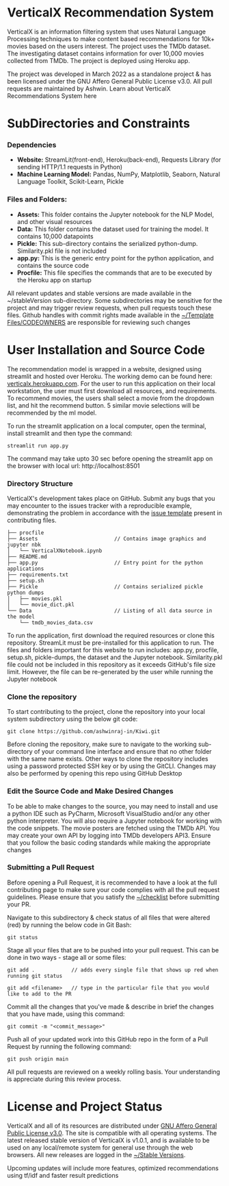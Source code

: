 # VerticalX Recommendation System

VerticalX is an information filtering system that uses Natural Language Processing techniques to make content based recommendations for 10k+ movies based on the users interest. 
The project uses the TMDb dataset. The investigating dataset contains information for over 10,000 movies collected from TMDb. The project is deployed using Heroku app.

The project was developed in March 2022 as a standalone project & has been licensed under the GNU Affero General Public License v3.0. All pull requests are maintained by Ashwin. Learn about VerticalX Recommendations System here

# SubDirectories and Constraints
### Dependencies
 - **Website:** StreamLit(front-end), Heroku(back-end), Requests Library (for sending HTTP/1.1 requests in Python)
 - **Machine Learning Model:** Pandas, NumPy, Matplotlib, Seaborn, Natural Language Toolkit, Scikit-Learn, Pickle

### Files and Folders:
- **Assets:** This folder contains the Jupyter notebook for the NLP Model, and other visual resources
- **Data:** This folder contains the dataset used for training the model. It contains 10,000 datapoints
- **Pickle:** This sub-directory contains the serialized python-dump. Similarity.pkl file is not included
- **app.py:** This is the generic entry point for the python application, and contains the source code 
- **Procfile:** This file specifies the commands that are to be executed by the Heroku app on startup

All relevant updates and stable versions are made available in the ~/stableVersion sub-directory. Some subdirectories may be sensitive for the project and may trigger 
review requests, when pull requests touch these files. Github handles with commit rights made available in the 
[~/Template Files/CODEOWNERS](https://github.com/ashwinraj-in/Kiwi/blob/main/Template%20Files/CODEOWNERS) are responsible for reviewing such changes

# User Installation and Source Code
The recommendation model is wrapped in a website, designed using streamlit and hosted over Heroku. The working demo can be found here: [verticalx.herokuapp.com](verticalx.herokuapp.com). 
For the user to run this application on their local workstation, the user must first download all resources, and requirements. To recommend  movies, the users shall  select a movie from the dropdown list, and hit the recommend button. 5 similar movie selections will be recommended by the ml model.

To run the streamlit application on a local computer, open the terminal, install streamlit and then type the command:
```
streamlit run app.py
```
The command may take upto 30 sec before opening the streamlit app on the browser with local url: http://localhost:8501

### Directory Structure
VerticalX's development takes place on GitHub. Submit any bugs that you may encounter to the issues tracker with a reproducible example, demonstrating the problem in accordance with the [issue template]() present in contributing files.
    
    ├── procfile
    ├── Assets                         // Contains image graphics and jupyter nbk
    │   └── VerticalXNotebook.ipynb
    ├── README.md                     
    ├── app.py                         // Entry point for the python applications
    ├── requirements.txt
    ├── setup.sh
    ├── Pickle                         // Contains serialized pickle python dumps
    │   ├── movies.pkl                    
    │   └── movie_dict.pkl             
    └── Data                           // Listing of all data source in the model
        └── tmdb_movies_data.csv
                             
To run the application, first download the required resources or clone this repository. StreamLit must be pre-installed for this application to run. The files and folders important for this website to run includes: app.py, procfile, setup.sh, pickle-dumps, the  dataset and the Jupyter notebook. Similarity.pkl file could not be included in this repository as it exceeds GitHub's file size limit. However, the file can be re-generated by the user while running the Jupyter notebook


### Clone the repository
To start contributing to the project, clone the repository into your local system subdirectory using the below git code:
```
git clone https://github.com/ashwinraj-in/Kiwi.git
```
Before cloning the repository, make sure to navigate to the working sub-directory of your command line interface and ensure that no other folder with the same name exists. Other ways to clone the repository includes using a password protected SSH key or by using the GitCLI. Changes  may also be performed by opening this repo using GitHub Desktop

### Edit the Source Code and Make Desired Changes
To be able to make changes to the source, you may need to install and use a python IDE such as PyCharm, Microsoft VisualStudio and/or any other python interpreter. You will also require a Jupyter notebook  for working with the code snippets. The movie posters are fetched using the TMDb API. You may create your own API by logging into TMDb developers API3. Ensure that you follow the basic coding standards while making the appropriate changes

### Submitting a Pull Request
Before opening a Pull Request, it is recommended to have a look at the full contributing page to make sure your code complies with all the pull request guidelines. Please ensure that you satisfy the [~/checklist](https://github.com/ashwinraj-in/Kiwi/tree/main/Template%20Files/PULL_REQUEST_TEMPLATE) before submitting your PR.

Navigate to this subdirectory & check status of all files that were altered (red) by running the below code in Git Bash:
```
git status
```
Stage all your files that are to be pushed into your pull request. This can be done in two ways - stage all or some files:
```
git add .            // adds every single file that shows up red when running git status
```
```
git add <filename>   // type in the particular file that you would like to add to the PR
```

Commit all the changes that you've made & describe in brief the changes that you have made, using this command:
```
git commit -m "<commit_message>"
```
Push all of your updated work into this GitHub repo in the form of a Pull Request by running the following command:
```
git push origin main
```
All pull requests are reviewed on a weekly rolling basis. Your understanding is appreciate during this review process.

# License and Project Status
VerticalX and all of its resources are distributed under [GNU Affero General Public License v3.0](https://github.com/ashwinraj-in/VerticalX/blob/main/LICENSE). The site is compatible with all operating systems. The latest released stable version of VerticalX is v1.0.1, and is available to be used on any local/remote system for general use through the web browsers. All new releases are logged in the [~/Stable Versions](https://github.com/ashwinraj-in/Kiwi/tree/main/stableVersions).

Upcoming updates will include more features, optimized recommendations using tf/idf and faster result predictions
